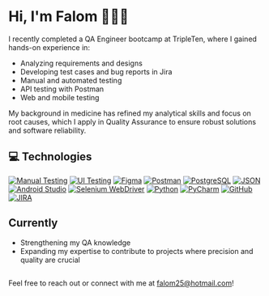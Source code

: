 # Hi, I'm Falom 👋🏽🌸

I recently completed a QA Engineer bootcamp at TripleTen, where I gained hands-on experience in:

- Analyzing requirements and designs
- Developing test cases and bug reports in Jira
- Manual and automated testing
- API testing with Postman
- Web and mobile testing

My background in medicine has refined my analytical skills and focus on root causes, which I apply in Quality Assurance to ensure robust solutions and software reliability.

## 💻 Technologies

[![Manual Testing](https://img.shields.io/badge/Manual%20Testing-007ACC?style=for-the-badge&logo=check-circle&logoColor=white)]() [![UI Testing](https://img.shields.io/badge/UI%20Testing-007ACC?style=for-the-badge&logo=check-circle&logoColor=white)]() [![Figma](https://img.shields.io/badge/Figma-F24E1E?style=for-the-badge&logo=figma&logoColor=white)]() [![Postman](https://img.shields.io/badge/Postman-FF6C37?style=for-the-badge&logo=Postman&logoColor=white)]() [![PostgreSQL](https://img.shields.io/badge/PostgreSQL-336791?style=for-the-badge&logo=postgresql&logoColor=white)]() [![JSON](https://img.shields.io/badge/JSON-000000?style=for-the-badge&logo=json&logoColor=white)]() [![Android Studio](https://img.shields.io/badge/Android%20Studio-3DDC84?style=for-the-badge&logo=android-studio&logoColor=white)]() [![Selenium WebDriver](https://img.shields.io/badge/Selenium%20WebDriver-43B02A?style=for-the-badge&logo=selenium&logoColor=white)]() [![Python](https://img.shields.io/badge/Python-3776AB?style=for-the-badge&logo=python&logoColor=white)]() [![PyCharm](https://img.shields.io/badge/PyCharm-000000?style=for-the-badge&logo=pycharm&logoColor=white)]() [![GitHub](https://img.shields.io/badge/GitHub-181717?style=for-the-badge&logo=github&logoColor=white)]() [![JIRA](https://img.shields.io/badge/JIRA-0052CC?style=for-the-badge&logo=jira&logoColor=white)]()

## Currently

- Strengthening my QA knowledge
- Expanding my expertise to contribute to projects where precision and quality are crucial

##

Feel free to reach out or connect with me at falom25@hotmail.com!

